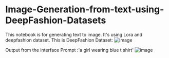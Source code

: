 # Image-Generation-from-text-using-DeepFashion-Datasets


This notebook is for generating text to image. It's using Lora and deepfashion dataset.
This is DeepFashion Dataset:
![image](https://github.com/user-attachments/assets/200a7a42-705a-4aab-8c8b-90b74be01500)


Output from the interface 
Prompt :'a girl wearing blue  t shirt'
![image](https://github.com/user-attachments/assets/b59cfff8-4c2d-449d-8eec-1bf9904abd2f)
